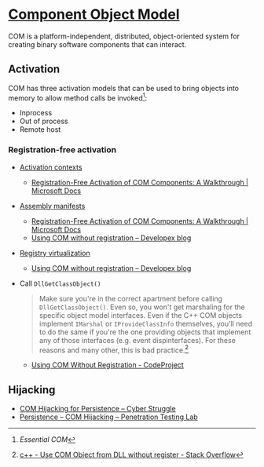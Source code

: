 # [Component Object Model](https://docs.microsoft.com/en-us/windows/win32/com/component-object-model--com--portal)
COM is a platform-independent, distributed, object-oriented system for creating binary software components that can interact.

## Activation
COM has three activation models that can be used to bring objects into memory to allow method calls be invoked[^essential]:
- Inprocess
- Out of process
- Remote host

### Registration-free activation
- [Activation contexts](https://docs.microsoft.com/en-us/windows/win32/sbscs/creating-registration-free-com-objects)
  - [Registration-Free Activation of COM Components: A Walkthrough | Microsoft Docs](https://docs.microsoft.com/en-us/previous-versions/dotnet/articles/ms973913(v=msdn.10)?redirectedfrom=MSDN)
- [Assembly manifests](https://docs.microsoft.com/en-us/windows/win32/sbscs/assembly-manifests)
  - [Registration-Free Activation of COM Components: A Walkthrough | Microsoft Docs](https://docs.microsoft.com/en-us/previous-versions/dotnet/articles/ms973913(v=msdn.10)?redirectedfrom=MSDN)
  - [Using COM without registration – Developex blog](https://developex.com/blog/using-com-without-registration/)
- [Registry virtualization](../../../Kernel/Configuration/Registry/README.md#virtualization)
  - [Using COM without registration – Developex blog](https://developex.com/blog/using-com-without-registration/)
- Call `DllGetClassObject()`  
  > Make sure you're in the correct apartment before calling `DllGetClassObject()`. Even so, you won't get marshaling for the specific object model interfaces. Even if the C++ COM objects implement `IMarshal` or `IProvideClassInfo` themselves, you'll need to do the same if you're the one providing objects that implement any of those interfaces (e.g. event dispinterfaces). For these reasons and many other, this is bad practice.[^regfree-so]

  - [Using COM Without Registration - CodeProject](https://www.codeproject.com/Tips/1037909/Using-COM-Without-Registration)

[^regfree-so]: [c++ - Use COM Object from DLL without register - Stack Overflow](https://stackoverflow.com/questions/11088227/use-com-object-from-dll-without-register) 

## Hijacking
- [COM Hijacking for Persistence – Cyber Struggle](https://cyberstruggle.org/com-hijacking-for-persistence/)
- [Persistence – COM Hijacking – Penetration Testing Lab](https://pentestlab.blog/2020/05/20/persistence-com-hijacking/)

[^essential]: *Essential COM*